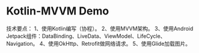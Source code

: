 # Kotlin-MVVM Demo
技术要点：
1、使用Kotlin编写（协程）。
2、使用MVVM架构。
3、使用Android Jetpack组件：DataBinding、LiveData、ViewModel、LifeCycle、Navigation。
4、使用OkHttp、Retrofit做网络请求。
5、使用Glide加载图片。
